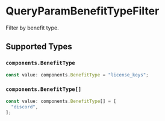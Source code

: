 # QueryParamBenefitTypeFilter

Filter by benefit type.


## Supported Types

### `components.BenefitType`

```typescript
const value: components.BenefitType = "license_keys";
```

### `components.BenefitType[]`

```typescript
const value: components.BenefitType[] = [
  "discord",
];
```

